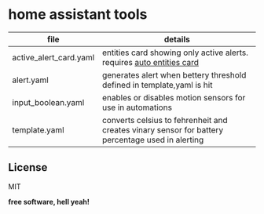 # home assistant tools


| file | details |
| ------ | ------ |
| active_alert_card.yaml | entities card showing only active alerts.  requires [auto entities card] |
| alert.yaml | generates alert when bettery threshold defined in template,yaml is hit |
| input_boolean.yaml | enables or disables motion sensors for use in automations |
| template.yaml | converts celsius to fehrenheit and creates vinary sensor for battery percentage used in alerting |

[auto entities card]: https://github.com/thomasloven/lovelace-auto-entities

## License

MIT

**free software, hell yeah!**